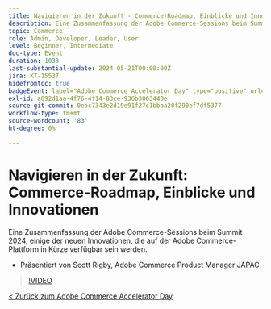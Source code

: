 ```yaml
---
title: Navigieren in der Zukunft - Commerce-Roadmap, Einblicke und Innovationen
description: Eine Zusammenfassung der Adobe Commerce-Sessions beim Summit 2024, einige der neuen Innovationen, die auf der Adobe Commerce-Plattform in Kürze verfügbar sein werden.
topic: Commerce
role: Admin, Developer, Leader, User
level: Beginner, Intermediate
doc-type: Event
duration: 1033
last-substantial-update: 2024-05-21T00:00:00Z
jira: KT-15537
hidefromtoc: true
badgeEvent: label="Adobe Commerce Accelerator Day" type="positive" url="https://experienceleague.adobe.com/de/docs/events/apac-commerce-recordings/2024/overview"
exl-id: a092d1aa-4f76-4f14-83ce-936b3063440e
source-git-commit: 0ebc7343e2d19e91f27c1bbba20f290ef7df5377
workflow-type: tm+mt
source-wordcount: '83'
ht-degree: 0%

---
```


# Navigieren in der Zukunft: Commerce-Roadmap, Einblicke und Innovationen

Eine Zusammenfassung der Adobe Commerce-Sessions beim Summit 2024, einige der neuen Innovationen, die auf der Adobe Commerce-Plattform in Kürze verfügbar sein werden.

+ Präsentiert von Scott Rigby, Adobe Commerce Product Manager JAPAC

>[!VIDEO](https://video.tv.adobe.com/v/3454568/?learn=on&captions=ger)

[&lt; Zurück zum Adobe Commerce Accelerator Day](./overview.md)
